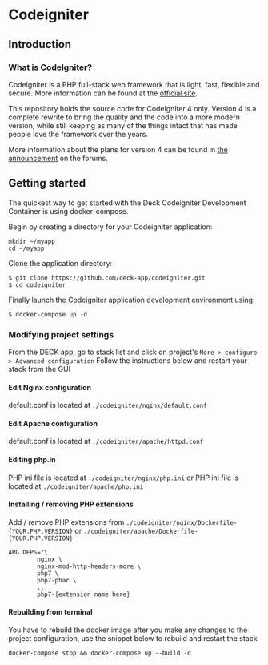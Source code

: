 # Codeigniter
## Introduction
### What is CodeIgniter?
CodeIgniter is a PHP full-stack web framework that is light, fast, flexible and secure.
More information can be found at the [official site](http://codeigniter.com).

This repository holds the source code for CodeIgniter 4 only.
Version 4 is a complete rewrite to bring the quality and the code into a more modern version,
while still keeping as many of the things intact that has made people love the framework over the years.

More information about the plans for version 4 can be found in [the announcement](http://forum.codeigniter.com/thread-62615.html) on the forums.

## Getting started
The quickest way to get started with the Deck Codeigniter Development Container is using docker-compose.

Begin by creating a directory for your Codeigniter application:
```
mkdir ~/myapp
cd ~/myapp
```
Clone the application directory:
```
$ git clone https://github.com/deck-app/codeigniter.git
$ cd codeigniter
```
Finally launch the Codeigniter application development environment using:
```
$ docker-compose up -d
```
### Modifying project settings
From the DECK app, go to stack list and click on project's `More > configure > Advanced configuration`
Follow the instructions below and restart your stack from the GUI

#### Edit Nginx configuration

default.conf is located at `./codeigniter/nginx/default.conf`

#### Edit Apache configuration

default.conf is located at `./codeigniter/apache/httpd.conf`

#### Editing php.in

PHP ini file is located at `./codeigniter/nginx/php.ini`
or
PHP ini file is located at `./codeigniter/apache/php.ini`

#### Installing / removing PHP extensions

Add / remove PHP extensions from `./codeigniter/nginx/Dockerfile-{YOUR.PHP.VERSION}` or `./codeigniter/apache/Dockerfile-{YOUR.PHP.VERSION}`

```
ARG DEPS="\
        nginx \
        nginx-mod-http-headers-more \
        php7 \
        php7-phar \
        ...
        php7-{extension name here}
```

#### Rebuilding from terminal

You have to rebuild the docker image after you make any changes to the project configuration, use the snippet below to rebuild and restart the stack

```
docker-compose stop && docker-compose up --build -d
```